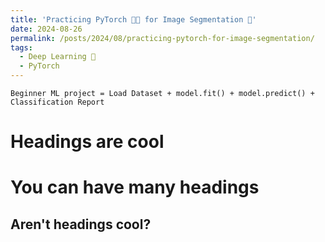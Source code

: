 ```yaml
---
title: 'Practicing PyTorch 🐍🔦 for Image Segmentation 🌁'
date: 2024-08-26
permalink: /posts/2024/08/practicing-pytorch-for-image-segmentation/
tags:
  - Deep Learning 🤖
  - PyTorch
---
```


`Beginner ML project = Load Dataset + model.fit() + model.predict() + Classification Report`

Headings are cool
======

You can have many headings
======

Aren't headings cool?
------
